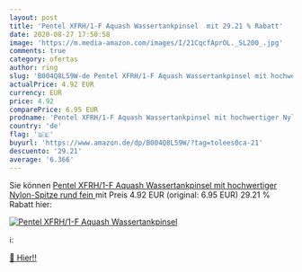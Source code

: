 ```yaml
---
layout: post
title: 'Pentel XFRH/1-F Aquash Wassertankpinsel  mit 29.21 % Rabatt'
date: 2020-08-27 17:50:58
image: 'https://m.media-amazon.com/images/I/21CqcfAprOL._SL200_.jpg'
comments: true
category: ofertas
author: ring
slug: 'B004Q8L59W-de Pentel XFRH/1-F Aquash Wassertankpinsel mit hochwertiger Nylon-Spitze  rund  fein '
actualPrice: 4.92 EUR
currency: EUR
price: 4.92
comparePrice: 6.95 EUR
prodname: 'Pentel XFRH/1-F Aquash Wassertankpinsel mit hochwertiger Nylon-Spitze  rund  fein '
country: 'de'
flag: '🇩🇪'
buyurl: 'https://www.amazon.de/dp/B004Q8L59W/?tag=tolees0ca-21'
descuento: '29.21'
average: '6.366'
---
```


Sie können [Pentel XFRH/1-F Aquash Wassertankpinsel mit hochwertiger Nylon-Spitze  rund  fein ](https://www.amazon.de/dp/B004Q8L59W/?tag=tolees0ca-21) mit Preis 4.92 EUR (original: 6.95 EUR) 29.21 % Rabatt hier:

[![Pentel XFRH/1-F Aquash Wassertankpinsel ](https://m.media-amazon.com/images/I/21CqcfAprOL._SL200_.jpg)](https://www.amazon.de/dp/B004Q8L59W/?tag=tolees0ca-21)

ℹ️:


[🛒 Hier!!](https://www.amazon.de/dp/B004Q8L59W/?tag=tolees0ca-21)
